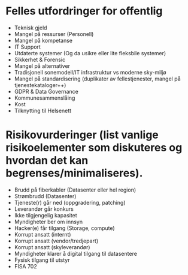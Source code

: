 # Felles utfordringer for offentlig

 - Teknisk gjeld
 - Mangel på ressurser (Personell)
 - Mangel på kompetanse
 - IT Support
 - Utdaterte systemer (Og da usikre eller lite fleksbile systemer)
 - Sikkerhet & Forensic
 - Mangel på alternativer
 - Tradisjonell sonemodell/IT infrastruktur vs moderne sky-miljø
 - Mangel på standardisering (duplikater av fellestjenester, mangel på tjenestekataloger++)
 - GDPR & Data Governance
 - Kommunesammenslåing
 - Kost
 - Tilknytting til Helsenett

# Risikovurderinger (list vanlige risikoelementer som diskuteres og hvordan det kan begrenses/minimaliseres).

 - Brudd på fiberkabler (Datasenter eller hel region)
 - Strømbrudd (Datasenter)
 - Tjeneste(r) går ned (oppgradering, patching)
 - Leverandør går konkurs
 - Ikke tilgjengelig kapasitet
 - Myndigheter ber om innsyn
 - Hacker(e) får tilgang (Storage, compute)
 - Korrupt ansatt (internt)
 - Korrupt ansatt (vendor/tredjepart)
 - Korrupt ansatt (skyleverandør)
 - Myndigheter klarer å digital tilgang til datasentere
 - Fysisk tilgang til utstyr
 - FISA 702
